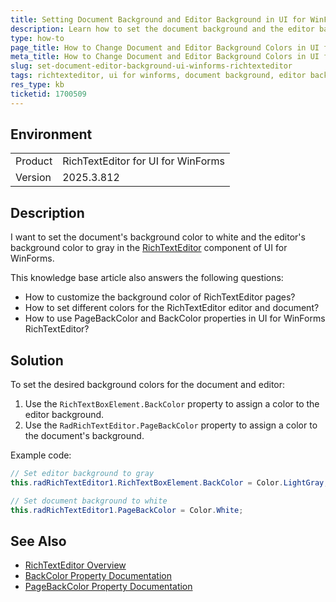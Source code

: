 ```yaml
---
title: Setting Document Background and Editor Background in UI for WinForms RichTextEditor
description: Learn how to set the document background and the editor background in UI for WinForms RichTextEditor.
type: how-to
page_title: How to Change Document and Editor Background Colors in UI for WinForms RichTextEditor
meta_title: How to Change Document and Editor Background Colors in UI for WinForms RichTextEditor
slug: set-document-editor-background-ui-winforms-richtexteditor
tags: richtexteditor, ui for winforms, document background, editor background, pagebackcolor, backcolor
res_type: kb
ticketid: 1700509
---
```


## Environment
<table>
<tbody>
<tr>
<td>Product</td>
<td>RichTextEditor for UI for WinForms</td>
</tr>
<tr>
<td>Version</td>
<td>2025.3.812</td>
</tr>
</tbody>
</table>

## Description

I want to set the document's background color to white and the editor's background color to gray in the [RichTextEditor](https://docs.telerik.com/devtools/winforms/controls/richtexteditor/overview) component of UI for WinForms.

This knowledge base article also answers the following questions:
- How to customize the background color of RichTextEditor pages?
- How to set different colors for the RichTextEditor editor and document?
- How to use PageBackColor and BackColor properties in UI for WinForms RichTextEditor?

## Solution

To set the desired background colors for the document and editor:

1. Use the `RichTextBoxElement.BackColor` property to assign a color to the editor background.
2. Use the `RadRichTextEditor.PageBackColor` property to assign a color to the document's background.

Example code:

```csharp
// Set editor background to gray
this.radRichTextEditor1.RichTextBoxElement.BackColor = Color.LightGray;

// Set document background to white
this.radRichTextEditor1.PageBackColor = Color.White;
```

## See Also

- [RichTextEditor Overview](https://docs.telerik.com/devtools/winforms/controls/richtexteditor/overview)
- [BackColor Property Documentation](https://docs.telerik.com/devtools/winforms/controls/richtexteditor/api/telerik.winforms.ui.radtextboxelement.backcolor)
- [PageBackColor Property Documentation](https://docs.telerik.com/devtools/winforms/controls/richtexteditor/api/telerik.winforms.ui.radrichtexteditor.pagebackcolor)
